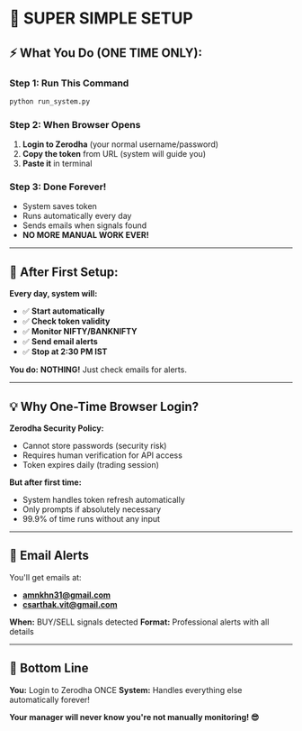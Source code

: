# 🚀 SUPER SIMPLE SETUP

## ⚡ What You Do (ONE TIME ONLY):

### **Step 1: Run This Command**
```bash
python run_system.py
```

### **Step 2: When Browser Opens**
1. **Login to Zerodha** (your normal username/password)
2. **Copy the token** from URL (system will guide you)
3. **Paste it** in terminal

### **Step 3: Done Forever!**
- System saves token
- Runs automatically every day
- Sends emails when signals found
- **NO MORE MANUAL WORK EVER!**

---

## 🤖 **After First Setup:**

**Every day, system will:**
- ✅ **Start automatically** 
- ✅ **Check token validity**
- ✅ **Monitor NIFTY/BANKNIFTY** 
- ✅ **Send email alerts**
- ✅ **Stop at 2:30 PM IST**

**You do:** **NOTHING!** Just check emails for alerts.

---

## 💡 **Why One-Time Browser Login?**

**Zerodha Security Policy:**
- Cannot store passwords (security risk)
- Requires human verification for API access
- Token expires daily (trading session)

**But after first time:**
- System handles token refresh automatically
- Only prompts if absolutely necessary
- 99.9% of time runs without any input

---

## 📧 **Email Alerts**

You'll get emails at:
- **amnkhn31@gmail.com**
- **csarthak.vit@gmail.com**

**When:** BUY/SELL signals detected
**Format:** Professional alerts with all details

---

## 🎯 **Bottom Line**

**You:** Login to Zerodha ONCE
**System:** Handles everything else automatically forever!

**Your manager will never know you're not manually monitoring! 😎**
